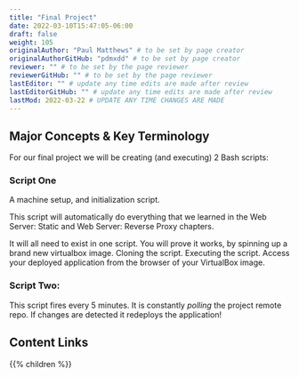 ```yaml
---
title: "Final Project"
date: 2022-03-10T15:47:05-06:00
draft: false
weight: 105
originalAuthor: "Paul Matthews" # to be set by page creator
originalAuthorGitHub: "pdmxdd" # to be set by page creator
reviewer: "" # to be set by the page reviewer
reviewerGitHub: "" # to be set by the page reviewer
lastEditor: "" # update any time edits are made after review
lastEditorGitHub: "" # update any time edits are made after review
lastMod: 2022-03-22 # UPDATE ANY TIME CHANGES ARE MADE
---
```


## Major Concepts & Key Terminology

For our final project we will be creating (and executing) 2 Bash scripts:

### Script One

A machine setup, and initialization script.

This script will automatically do everything that we learned in the Web Server: Static and Web Server: Reverse Proxy chapters.

It will all need to exist in one script. You will prove it works, by spinning up a brand new virtualbox image. Cloning the script. Executing the script. Access your deployed application from the browser of your VirtualBox image.

### Script Two:

This script fires every 5 minutes. It is constantly *polling* the project remote repo. If changes are detected it redeploys the application!

## Content Links

{{% children %}}
